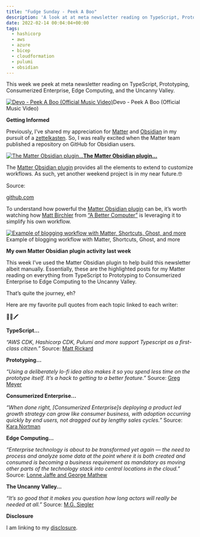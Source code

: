 ```yaml
---
title: "Fudge Sunday - Peek A Boo"
description: 'A look at at meta newsletter reading on TypeScript, Prototyping, Consumerized Enterprise, Edge Computing, and the Uncanny Valley'
date: 2022-02-14 00:04:04+00:00
tags:
  - hashicorp
  - aws
  - azure
  - bicep
  - cloudformation
  - pulumi
  - obsidian
---
```


This week we peek at meta newsletter reading on TypeScript, Prototyping, Consumerized Enterprise, Edge Computing, and the Uncanny Valley.

[![Devo - Peek A Boo (Official Music Video)](https://bucketeer-e05bbc84-baa3-437e-9518-adb32be77984.s3.amazonaws.com/public/images/7d00bd96-34c6-4b4f-9d66-0d584862a118_600x450.jpeg "Devo - Peek A Boo (Official Music Video)")](https://substackcdn.com/image/fetch/f_auto,q_auto:good,fl_progressive:steep/https%3A%2F%2Fbucketeer-e05bbc84-baa3-437e-9518-adb32be77984.s3.amazonaws.com%2Fpublic%2Fimages%2F7d00bd96-34c6-4b4f-9d66-0d584862a118_600x450.jpeg)Devo - Peek A Boo (Official Music Video)

 **Getting Informed**

Previously, I’ve shared my appreciation for [Matter](https://sunday.fudge.org/issues/fudge-sunday-zettelkasten-end-of-year-favorites-930157?utm_campaign=Start%20the%20week%20more%20informed&utm_medium=email&utm_source=Revue%20newsletter) and [Obsidian](https://sunday.fudge.org/issues/fudge-sunday-zettelkasten-end-of-year-favorites-930157?utm_campaign=Start%20the%20week%20more%20informed&utm_medium=email&utm_source=Revue%20newsletter) in my pursuit of a [zettelkasten](https://sunday.fudge.org/issues/fudge-sunday-zettelkasten-end-of-year-favorites-930157?utm_campaign=Start%20the%20week%20more%20informed&utm_medium=email&utm_source=Revue%20newsletter). So, I was really excited when the Matter team published a repository on GitHub for Obsidian users.

[![The Matter Obsidian plugin...](https://bucketeer-e05bbc84-baa3-437e-9518-adb32be77984.s3.amazonaws.com/public/images/34afbbed-4d2e-4225-b118-5cd46bf9e020_600x300.png "The Matter Obsidian plugin...")](https://substackcdn.com/image/fetch/f_auto,q_auto:good,fl_progressive:steep/https%3A%2F%2Fbucketeer-e05bbc84-baa3-437e-9518-adb32be77984.s3.amazonaws.com%2Fpublic%2Fimages%2F34afbbed-4d2e-4225-b118-5cd46bf9e020_600x300.png)**[The Matter Obsidian plugin...](https://github.com/getmatterapp/obsidian-matter?utm_campaign=Start%20the%20week%20more%20informed&utm_medium=email&utm_source=Revue%20newsletter)**

The [Matter Obsidian plugin](https://github.com/getmatterapp/obsidian-matter?utm_campaign=Start%20the%20week%20more%20informed&utm_medium=email&utm_source=Revue%20newsletter) provides all the elements to extend to customize workflows. As such, yet another weekend project is in my near future.🤓

Source:

[github.com](https://github.com/getmatterapp/obsidian-matter?utm_campaign=Start%20the%20week%20more%20informed&utm_medium=email&utm_source=Revue%20newsletter)

To understand how powerful the [Matter Obsidian plugin](https://github.com/getmatterapp/obsidian-matter?utm_campaign=Start%20the%20week%20more%20informed&utm_medium=email&utm_source=Revue%20newsletter) can be, it’s worth watching how [Matt Birchler](https://twitter.com/mattbirchler?utm_campaign=Start%20the%20week%20more%20informed&utm_medium=email&utm_source=Revue%20newsletter) from [“A Better Computer”](https://www.youtube.com/watch?utm_campaign=Start%20the%20week%20more%20informed&utm_medium=email&utm_source=Revue%20newsletter&v=GqTyyQBi3hA) is leveraging it to simplify his own workflow.

[![Example of blogging workflow with Matter, Shortcuts, Ghost, and more](https://bucketeer-e05bbc84-baa3-437e-9518-adb32be77984.s3.amazonaws.com/public/images/820ca81a-139d-44e6-b0e7-92d0b5afedad_600x450.jpeg "Example of blogging workflow with Matter, Shortcuts, Ghost, and more")](https://substackcdn.com/image/fetch/f_auto,q_auto:good,fl_progressive:steep/https%3A%2F%2Fbucketeer-e05bbc84-baa3-437e-9518-adb32be77984.s3.amazonaws.com%2Fpublic%2Fimages%2F820ca81a-139d-44e6-b0e7-92d0b5afedad_600x450.jpeg)Example of blogging workflow with Matter, Shortcuts, Ghost, and more

 **My own Matter Obsidian plugin activity last week**

This week I’ve used the Matter Obsidian plugin to help build this newsletter albeit manually. Essentially, these are the highlighted posts for my Matter reading on everything from TypeScript to Prototyping to Consumerized Enterprise to Edge Computing to the Uncanny Valley.

That’s quite the journey, eh?

Here are my favorite pull quotes from each topic linked to each writer:

📖🤔🖍

**TypeScript…**

*“AWS CDK, Hashicorp CDK, Pulumi and more support Typescript as a first-class citizen.”* Source: [Matt Rickard](https://matt-rickard.com/why-typescript-for-infrastructure/?utm_campaign=Start%20the%20week%20more%20informed&utm_medium=email&utm_source=Revue%20newsletter)

**Prototyping…**

*“Using a deliberately lo-fi idea also makes it so you spend less time on the prototype itself. It’s a hack to getting to a better feature.”* Source: [Greg Meyer](https://www.finddataops.com/p/everything-starts-out-looking-like-649?utm_campaign=Start%20the%20week%20more%20informed&utm_medium=email&utm_source=Revue%20newsletter)

**Consumerized Enterprise…**

*“When done right, [Consumerized Enterprise]s deploying a product led growth strategy can grow like consumer business, with adoption occurring quickly by end users, not dragged out by lengthy sales cycles.”* Source: [Kara Nortman](https://ventureinside.com/the-consumerized-enterprise-is-the-best-thing-to-happen-to-software-since-its-name-changed-to-saas-bde1f61573d7?utm_campaign=Start%20the%20week%20more%20informed&utm_medium=email&utm_source=Revue%20newsletter)

**Edge Computing…**

*“Enterprise technology is about to be transformed yet again — the need to process and analyze some data at the point where it is both created and consumed is becoming a business requirement as mandatory as moving other parts of the technology stack into central locations in the cloud.”* Source: [Lonne Jaffe and George Mathew](https://www.insightpartners.com/blog/edge-computing-techs-next-trillion-dollar-opportunity/?utm_campaign=Start%20the%20week%20more%20informed&utm_medium=email&utm_source=Revue%20newsletter)

**The Uncanny Valley…**

*“It’s so good that it makes you question how long actors will really be needed at all.”* Source: [M.G. Siegler](https://500ish.com/you-havent-aged-a-day-7d01b5e0cb46?utm_campaign=Start%20the%20week%20more%20informed&utm_medium=email&utm_source=Revue%20newsletter)

 **Disclosure**

I am linking to my [disclosure](https://jaycuthrell.com/disclosure/?utm_campaign=sunday.fudge.org&utm_medium=email&utm_source=Revue%20newsletter).
